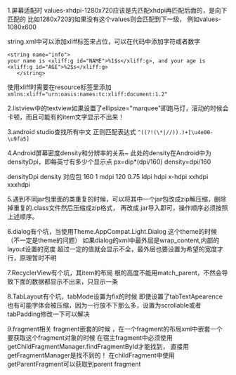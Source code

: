 
1.屏幕适配时 values-xhdpi-1280x720应该是先匹配xhdpi再匹配后面的，是向下匹配的  比如1280x720的如果没有这个values则会匹配到下一级，
例如values-1080x600

string.xml中可以添加xliff标签来占位，可以在代码中添加字符或者数字
```
<string name="info">
your name is <xliff:g id="NAME">%1$s</xliff:g>, and your age is
<xliff:g id="AGE">%2$s</xliff:g>
   </string>
```
使用xliff时需要在resource标签里添加 `xmlns:xliff="urn:oasis:names:tc:xliff:document:1.2" ` 
   
2.listview中的textview如果设置了ellipsize="marquee"即跑马灯，滚动的时候会卡顿，而且可能有的item文字显示不出来！

3.android studio查找所有中文  正则匹配表达式  `^((?!(\*|//)).)+[\u4e00-\u9fa5]`

4.Android屏幕密度density和分辨率的关系~  此处的density在Android中为densityDpi，即每英寸有多少个显示点
px=dip*(dpi/160)  density=dpi/160

densityDpi    density    对应包
  160            1        mdpi
  120          0.75       ldpi
                          hdpi
						  x-hdpi
						  xxhdpi
						  xxxhdpi
						  
5.遇到不同jar包里面的类重复的时候，可以将其中一个jar包改成zip解压缩，删除掉重复的.class文件然后压缩成zip格式，
再改成.jar导入即可，操作顺序必须按照上述顺序。			

6.dialog有个坑，当使用Theme.AppCompat.Light.Dialog 这个theme的时候（不一定是theme的问题） 如果dialog的xml中最外层是wrap_content,内部的layout设置的宽度
超过一定的值就会显示不全，最外层也要设置为希望的宽度才行，原理暂时不明	  


7.RecyclerView有个坑，其item的布局 根的高度不能用match_parent，不然会导致下面的数据都显示不出来，只显示一条

8.TabLayout有个坑，tabMode设置为fix的时候 即使设置了tabTextApearence也有可能字体会被压缩，因为一行放不下那么多，设置为scrollable或者 tabPadding修改一下可以解决

9.fragment相关
fragment嵌套的时候 ，在一个fragment的布局xml中嵌套一个 <fragment> 要获取这个fragment对象的时候 在宿主fragment中必须使用 getChildFragmentManager.findFragmentById才能找到，
直接用 getFragmentManager是找不到的！   在childFragment中使用getParentFragment可以获取到parent fragment